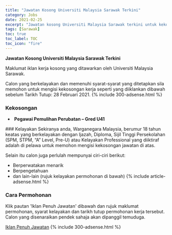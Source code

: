 ```yaml
---
title: "Jawatan Kosong Universiti Malaysia Sarawak Terkini" 
category: Jobs 
date: 2021-02-25 
excerpt: "Jawatan kosong Universiti Malaysia Sarawak terkini untuk kekosongan Pegawai Pemulihan Perubatan – Gred U41" 
tags: [Sarawak] 
toc: true 
toc_label: TOC 
toc_icon: "fire" 
--- 
```


**Jawatan Kosong Universiti Malaysia Sarawak Terkini**

Maklumat iklan kerja kosong yang ditawarkan oleh Universiti Malaysia Sarawak. 

Calon yang berkelayakan dan memenuhi syarat-syarat yang ditetapkan sila memohon untuk mengisi kekosongan kerja seperti yang diiklankan dibawah sebelum Tarikh Tutup: 28 Februari 2021. 
{% include 300-adsense.html %} 
### Kekosongan 
<ul>
<li>&#160;<strong>Pegawai Pemulihan Perubatan &#8211; Gred U41</strong></li>
</ul> 
### Kelayakan 
Sekiranya anda, Warganegara Malaysia, berumur 18 tahun keatas yang berkelayakan dengan Ijazah, Diploma, Sijil Tinggi Persekolahan (SPM, STPM, “A” Level, Pre-U) atau Kelayakan Professional yang diiktiraf adalah di pelawa untuk memohon mengisi kekosongan jawatan di atas.

Selain itu calon juga perlulah mempunyai ciri-ciri berikut:
- Berperwatakan menarik
- Berpengetahuan
- dan lain-lain (rujuk kelayakan permohonan di bawah) 
{% include article-adsense.html %} 
### Cara Permohonan 
Klik pautan 'Iklan Penuh Jawatan' dibawah dan rujuk maklumat permohonan, syarat kelayakan dan tarikh tutup permohonan kerja tersebut.
Calon yang disenaraikan pendek sahaja akan dipanggil temuduga.

<a href="https://news.unimas.my/index.php?option=com_jevents&task=icalrepeat.detail&evid=8381&Itemid=102&year=2021&month=02&day=08&title=jawatan-kosong-kumpulan-pengurusan-profesional&uid=5657e0573c67b76083b34a4546ffec80" class="btn btn--info" target="_blank" rel="nofollow noopenner">Iklan Penuh Jawatan</a> 
{% include 300-adsense.html %} 